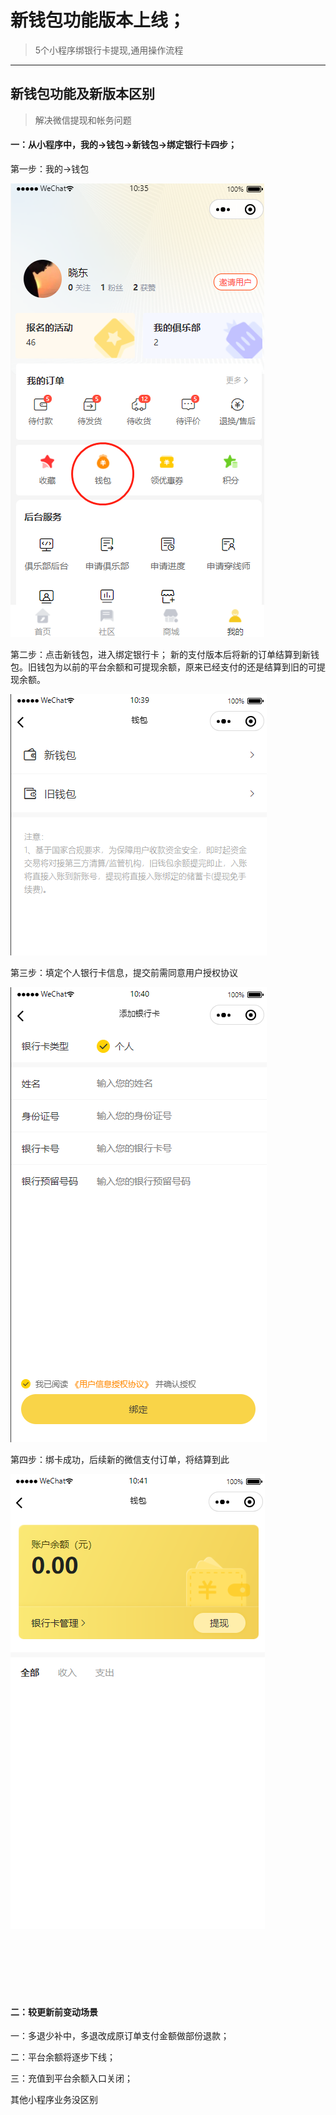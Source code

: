 # 新钱包功能版本上线；

> 5个小程序绑银行卡提现,通用操作流程

---
## 新钱包功能及新版本区别
> 解决微信提现和帐务问题

#### 一：从小程序中，我的->钱包->新钱包->绑定银行卡四步；

第一步：我的->钱包

![新钱包功能](images/club/money1.png)

第二步：点击新钱包，进入绑定银行卡； 新的支付版本后将新的订单结算到新钱包。旧钱包为以前的平台余额和可提现余额，原来已经支付的还是结算到旧的可提现余额。

![新钱包功能](images/club/money2.png)

第三步：填定个人银行卡信息，提交前需同意用户授权协议

![新钱包功能](images/club/money3.png)

第四步：绑卡成功，后续新的微信支付订单，将结算到此

![新钱包功能](images/club/money4.png)

<br><br><br><br><br>

#### 二：较更新前变动场景

一：多退少补中，多退改成原订单支付金额做部份退款；<br>

二：平台余额将逐步下线；<br>

三：充值到平台余额入口关闭；<br>


其他小程序业务没区别

<br><br><br><br><br>

